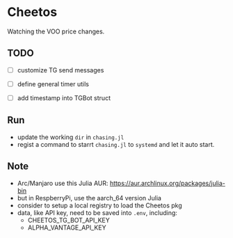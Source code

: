 # Cheetos
Watching the VOO price changes.

## TODO
- [ ] customize TG send messages
- [ ] define general timer utils
- [ ] add timestamp into TGBot struct


## Run

- update the working `dir` in `chasing.jl`
- regist a command to starrt `chasing.jl` to `systemd` and let it auto start.


## Note

- Arc/Manjaro use this Julia AUR: https://aur.archlinux.org/packages/julia-bin
- but in RespberryPi, use the aarch_64 version Julia
- consider to setup a local registry to load the Cheetos pkg
- data, like API key, need to be saved into `.env`, including:
  - CHEETOS_TG_BOT_API_KEY
  - ALPHA_VANTAGE_API_KEY